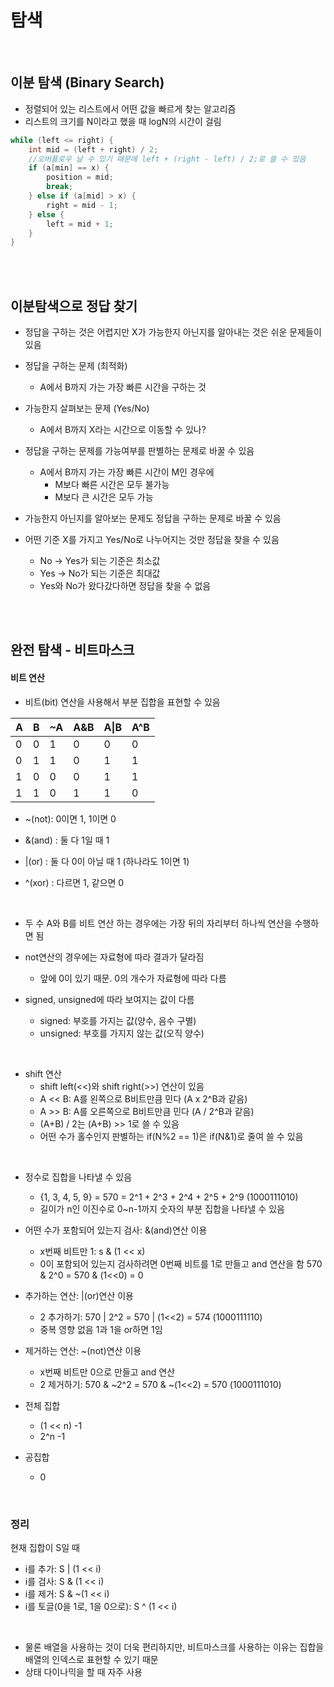 # 탐색

</br>

## 이분 탐색 (Binary Search)

- 정렬되어 있는 리스트에서 어떤 값을 빠르게 찾는 알고리즘
- 리스트의 크기를 N이라고 했을 때 logN의 시간이 걸림

```java
while (left <= right) {
	int mid = (left + right) / 2; 
    //오버플로우 날 수 있기 때문에 left + (right - left) / 2;로 쓸 수 있음
	if (a[min] == x) {
		position = mid;
		break;
	} else if (a[mid] > x) {
		right = mid - 1;
	} else {
		left = mid + 1;
	}
}
```

</br>

</br>

## 이분탐색으로 정답 찾기

- 정답을 구하는 것은 어렵지만 X가 가능한지 아닌지를 알아내는 것은 쉬운 문제들이 있음

- 정답을 구하는 문제 (최적화)
  - A에서 B까지 가는 가장 빠른 시간을 구하는 것
- 가능한지 살펴보는 문제 (Yes/No)
  - A에서 B까지 X라는 시간으로 이동할 수 있나?

- 정답을 구하는 문제를 가능여부를 판별하는 문제로 바꿀 수 있음
  - A에서 B까지 가는 가장 빠른 시간이 M인 경우에 
    - M보다 빠른 시간은 모두 불가능
    - M보다 큰 시간은 모두 가능
- 가능한지 아닌지를 알아보는 문제도 정답을 구하는 문제로 바꿀 수 있음

- 어떤 기준 X를 가지고 Yes/No로 나누어지는 것만 정답을 찾을 수 있음
  - No -> Yes가 되는 기준은 최소값
  - Yes -> No가 되는 기준은 최대값
  - Yes와 No가 왔다갔다하면 정답을 찾을 수 없음

</br>

</br>

## 완전 탐색 - 비트마스크

#### 비트 연산

- 비트(bit) 연산을 사용해서 부분 집합을 표현할 수 있음

| A    | B    | ~A   | A&B  | A\|B | A^B  |
| ---- | ---- | ---- | ---- | ---- | ---- |
| 0    | 0    | 1    | 0    | 0    | 0    |
| 0    | 1    | 1    | 0    | 1    | 1    |
| 1    | 0    | 0    | 0    | 1    | 1    |
| 1    | 1    | 0    | 1    | 1    | 0    |

- ~(not): 0이면 1, 1이면 0
- &(and) : 둘 다 1일 때 1
- |(or) : 둘 다 0이 아닐 때 1 (하나라도 1이면 1)

- ^(xor) : 다르면 1, 같으면 0

</br>

- 두 수 A와 B를 비트 연산 하는 경우에는 가장 뒤의 자리부터 하나씩 연산을 수행하면 됨

- not연산의 경우에는 자료형에 따라 결과가 달라짐
  - 앞에 0이 있기 때문. 0의 개수가 자료형에 따라 다름
- signed, unsigned에 따라 보여지는 값이 다름
  - signed: 부호를 가지는 값(양수, 음수 구별)
  - unsigned: 부호를 가지지 않는 값(오직 양수)

</br>

- shift 연산
  - shift left(<<)와 shift right(>>) 연산이 있음
  - A << B: A를 왼쪽으로 B비트만큼 민다 (A x 2^B과 같음)
  - A >> B: A를 오른쪽으로 B비트만큼 민다 (A / 2^B과 같음)
  - (A+B) / 2는 (A+B) >> 1로 쓸 수 있음
  - 어떤 수가 홀수인지 판별하는 if(N%2 == 1)은 if(N&1)로 줄여 쓸 수 있음

</br>

- 정수로 집합을 나타낼 수 있음
  - {1, 3, 4, 5, 9} = 570 = 2^1 + 2^3 + 2^4 + 2^5 + 2^9 (1000111010)
  - 길이가 n인 이진수로 0~n-1까지 숫자의 부분 집합을 나타낼 수 있음

- 어떤 수가 포함되어 있는지 검사: &(and)연산 이용
  - x번째 비트만 1: s & (1 << x) 
  - 0이 포함되어 있는지 검사하려면 0번째 비트를 1로 만들고 and 연산을 함
    570 & 2^0 = 570 & (1<<0) = 0

- 추가하는 연산: |(or)연산 이용
  - 2 추가하기: 570 | 2^2 = 570 | (1<<2) = 574 (1000111110)
  - 중복 영향 없음 1과 1을 or하면 1임

- 제거하는 연산: ~(not)연산 이용
  - x번째 비트만 0으로 만들고 and 연산
  - 2 제거하기:  570 & ~2^2 = 570 & ~(1<<2) = 570 (1000111010)
- 전체 집합
  - (1 << n) -1 
  - 2^n -1

- 공집합
  - 0

</br>

### 정리

현재 집합이 S일 때

- i를 추가: S | (1 << i)
- i를 검사: S & (1 << i)
- i를 제거: S & ~(1 << i)
- i를 토글(0을 1로, 1을 0으로): S ^ (1 << i)

</br>

- 물론 배열을 사용하는 것이 더욱 편리하지만, 비트마스크를 사용하는 이유는 집합을 배열의 인덱스로 표현할 수 있기 때문
- 상태 다이나믹을 할 때 자주 사용